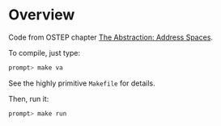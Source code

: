 # Overview

Code from OSTEP chapter [The Abstraction: Address Spaces](http://pages.cs.wisc.edu/~remzi/OSTEP/vm-intro.pdf).

To compile, just type:

```sh
prompt> make va
```

See the highly primitive `Makefile` for details.

Then, run it:

```sh
prompt> make run
```
